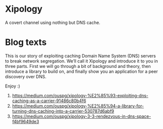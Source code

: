 # Xipology

A covert channel using nothing but DNS cache.

# Blog texts

This is our story of exploiting caching Domain Name System (DNS) servers to break network segregation. We’ll call it Xipology and introduce it to you in three parts. First we will go through a bit of background and theory, then introduce a library to build on, and finally show you an application for a peer discovery over DNS.

Enjoy :)

1. https://medium.com/ouspg/xipology-%E2%85%93-exploiting-dns-caching-as-a-carrier-91486c80b4f6
2. https://medium.com/ouspg/xipology-%E2%85%94-a-library-for-turning-dns-caching-into-a-carrier-530787d6abf9
3. https://medium.com/ouspg/xipology-3-3-rendezvous-in-dns-space-f4bf9649de3
